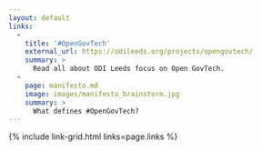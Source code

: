 ```yaml
---
layout: default
links:
  -
    title: '#OpenGovTech'
    external_url: https://odileeds.org/projects/opengovtech/
    summary: >
      Read all about ODI Leeds focus on Open GovTech.
  -
    page: manifesto.md
    image: images/manifesto_brainstorm.jpg
    summary: >
      What defines #OpenGovTech?
---
```


{% include link-grid.html links=page.links %}
